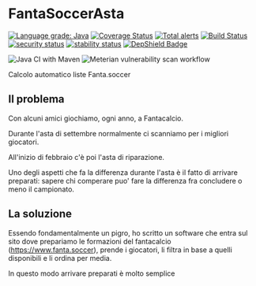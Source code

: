 # FantaSoccerAsta

[![Language grade: Java](https://img.shields.io/lgtm/grade/java/g/matteobaccan/FantaSoccerAsta.svg?logo=lgtm&logoWidth=18)](https://lgtm.com/projects/g/matteobaccan/FantaSoccerAsta/context:java)
[![Coverage Status](https://coveralls.io/repos/github/matteobaccan/FantaSoccerAsta/badge.svg?branch=master)](https://coveralls.io/github/matteobaccan/FantaSoccerAsta?branch=master)
[![Total alerts](https://img.shields.io/lgtm/alerts/g/matteobaccan/FantaSoccerAsta.svg?logo=lgtm&logoWidth=18)](https://lgtm.com/projects/g/matteobaccan/FantaSoccerAsta/alerts/)
[![Build Status](https://travis-ci.org/matteobaccan/FantaSoccerAsta.svg?branch=master)](https://travis-ci.org/matteobaccan/FantaSoccerAsta)
[![security status](https://www.meterian.io/badge/gh/matteobaccan/FantaSoccerAsta/security)](https://www.meterian.io/report/gh/matteobaccan/FantaSoccerAsta)
[![stability status](https://www.meterian.io/badge/gh/matteobaccan/FantaSoccerAsta/stability)](https://www.meterian.io/report/gh/matteobaccan/FantaSoccerAsta)
[![DepShield Badge](https://depshield.sonatype.org/badges/matteobaccan/FantaSoccerAsta/depshield.svg)](https://depshield.github.io)

![Java CI with Maven](https://github.com/matteobaccan/FantaSoccerAsta/workflows/Java%20CI%20with%20Maven/badge.svg)
![Meterian vulnerability scan workflow](https://github.com/matteobaccan/FantaSoccerAsta/workflows/Meterian%20vulnerability%20scan%20workflow/badge.svg)

Calcolo automatico liste Fanta.soccer

## Il problema
Con alcuni amici giochiamo, ogni anno, a Fantacalcio.

Durante l'asta di settembre normalmente ci scanniamo per i migliori giocatori.

All'inizio di febbraio c'è poi l'asta di riparazione.

Uno degli aspetti che fa la differenza durante l'asta è il fatto di arrivare preparati: sapere chi comperare puo' fare la differenza fra concludere o meno il campionato.

## La soluzione
Essendo fondamentalmente un pigro, ho scritto un software che entra sul sito dove prepariamo le formazioni del fantacalcio (https://www.fanta.soccer), prende i giocatori, li filtra in base a quelli disponibili e li ordina per media.

In questo modo arrivare preparati è molto semplice

